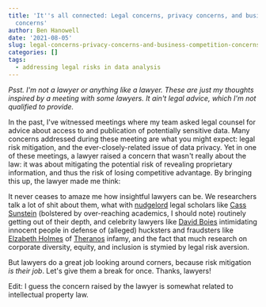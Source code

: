 ```yaml
---
title: 'It''s all connected: Legal concerns, privacy concerns, and business competition
  concerns'
author: Ben Hanowell
date: '2021-08-05'
slug: legal-concerns-privacy-concerns-and-business-competition-concerns
categories: []
tags:
  - addressing legal risks in data analysis
---
```


_Psst. I'm not a lawyer or anything like a lawyer. These are just my thoughts inspired by a meeting with some lawyers. It ain't legal advice, which I'm not qualified to provide._

In the past, I've witnessed meetings where my team asked legal counsel for advice about access to and publication of potentially sensitive data. Many concerns addressed during these meeting are what you might expect: legal risk mitigation, and the ever-closely-related issue of data privacy. Yet in one of these meetings, a lawyer raised a concern that wasn't really about the law: it was about mitigating the potential risk of revealing proprietary information, and thus the risk of losing competitive advantage. By bringing this up, the lawyer made me think:

It never ceases to amaze me how insightful lawyers can be. We researchers talk a lot of shit about them, what with [nudgelord](https://statmodeling.stat.columbia.edu/2021/02/07/nudgelords/) legal scholars like [Cass Sunstein](https://en.wikipedia.org/wiki/Cass_Sunstein) (bolstered by over-reaching academics, I should note) routinely getting out of their depth, and celebrity lawyers like [David Boies](https://en.wikipedia.org/wiki/David_Boies) intimidating innocent people in defense of (alleged) hucksters and fraudsters like [Elzabeth Holmes](https://en.wikipedia.org/wiki/Elizabeth_Holmes) of [Theranos](https://en.wikipedia.org/wiki/Theranos) infamy, and the fact that much research on corporate diversity, equity, and inclusion is stymied by legal risk aversion.

But lawyers do a great job looking around corners, because risk mitigation _is their job_. Let's give them a break for once. Thanks, lawyers!

Edit: I guess the concern raised by the lawyer is somewhat related to intellectual property law. 
